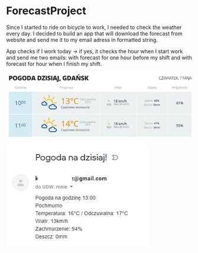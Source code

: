# ForecastProject

Since I started to ride on bicycle to work, I needed to check the weather every day. I decided to build an app that will download the forecast from website and send me it to my email adress in formatted string. 

App checks if I work today -> if yes, it checks the hour when I start work and send me two emails: with forecast for one hour before my shift and with forecast for hour when I finish my shift.

![Screenshot](forecast.png)

![Screenshot](email.png)
